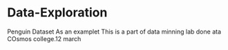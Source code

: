 # Data-Exploration
Penguin Dataset As an examplet
This is a part of data minning lab done ata COsmos college.12 march

